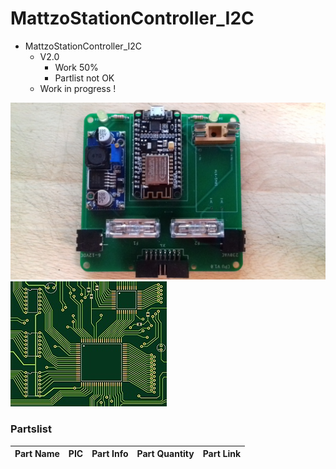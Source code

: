 # MattzoStationController_I2C
+ MattzoStationController_I2C
	+ V2.0
		* Work 50%
		* Partlist not OK
	+ Work in progress !
<img src="https://github.com/Backkevin/My_LEGO_Project/blob/master/MattzoStationController_I2C/IMAGE/CPU.jpg">
<img src="https://github.com/Backkevin/My_LEGO_Project/blob/master/MattzoStationController_I2C/IMAGE/Default.jpg">

### Partslist 
                    
  Part Name   |      PIC      |   Part Info   | Part Quantity |   Part Link 
------------- | ------------- | ------------- | ------------- | -------------
